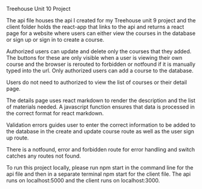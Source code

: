 Treehouse Unit 10 Project

The api file houses the api I created for my Treehouse unit 9 project and the client folder holds the react-app that links to the api and returns a react page for a website where users can either view the courses in the database or sign up or sign in to create a course. 

Authorized users can update and delete only the courses that they added. The buttons for these are only visible when a user is viewing their own course and the browser is rerouted to forbidden or notfound if it is manually typed into the url. Only authorized users can add a course to the database.

Users do not need to authorized to view the list of courses or their detail page.

The details page uses react markdown to render the description and the list of materials needed. A javascript function ensures that data is processed in the correct format for react markdown.

Validation errors guides user to enter the correct information to be added to the database in the create and update course route as well as the user sign up route. 

There is a notfound, error and forbidden route for error handling and switch catches any routes not found.

To run this project locally, please run npm start in the command line for the api file and then in a separate terminal npm start for the client file. 
The api runs on localhost:5000 and the client runs on localhost:3000.

